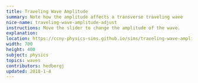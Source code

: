 ```yaml
---
title: Traveling Wave Amplitude
summary: Note how the amplitude affects a transverse traveling wave
nice-name: traveling-wave-amplitude-adjust
instructions: Move the slider to change the amplitude of the wave.
explanation:
location: https://ccny-physics-sims.github.io/sims/traveling-wave-amplitude-adjust/
width: 700
height: 400
subject: physics
topics: waves
contributors: hedbergj
updated: 2018-1-4
---
```


